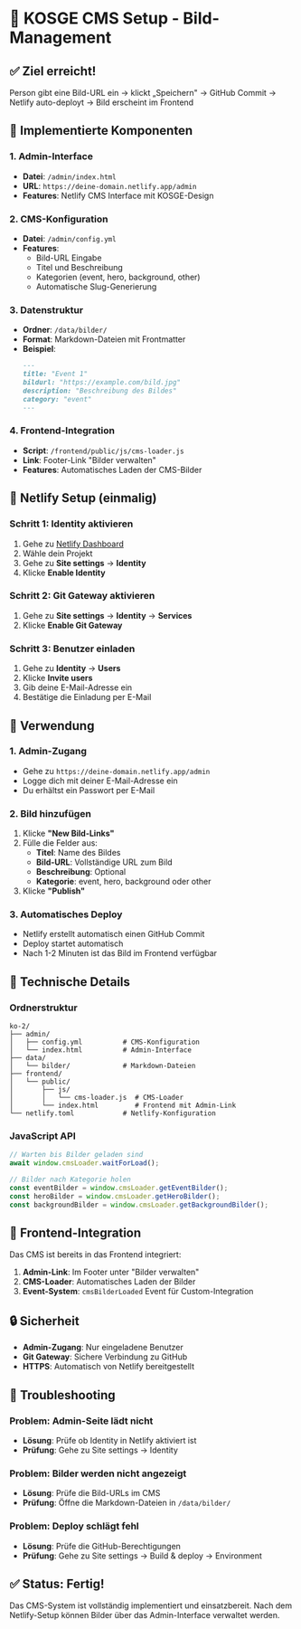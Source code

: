 # 🎯 KOSGE CMS Setup - Bild-Management

## ✅ Ziel erreicht!

Person gibt eine Bild-URL ein → klickt „Speichern" → GitHub Commit → Netlify auto-deployt → Bild erscheint im Frontend

## 🔧 Implementierte Komponenten

### 1. Admin-Interface

- **Datei**: `/admin/index.html`
- **URL**: `https://deine-domain.netlify.app/admin`
- **Features**: Netlify CMS Interface mit KOSGE-Design

### 2. CMS-Konfiguration

- **Datei**: `/admin/config.yml`
- **Features**:
  - Bild-URL Eingabe
  - Titel und Beschreibung
  - Kategorien (event, hero, background, other)
  - Automatische Slug-Generierung

### 3. Datenstruktur

- **Ordner**: `/data/bilder/`
- **Format**: Markdown-Dateien mit Frontmatter
- **Beispiel**:
  ```markdown
  ---
  title: "Event 1"
  bildurl: "https://example.com/bild.jpg"
  description: "Beschreibung des Bildes"
  category: "event"
  ---
  ```

### 4. Frontend-Integration

- **Script**: `/frontend/public/js/cms-loader.js`
- **Link**: Footer-Link "Bilder verwalten"
- **Features**: Automatisches Laden der CMS-Bilder

## 🚀 Netlify Setup (einmalig)

### Schritt 1: Identity aktivieren

1. Gehe zu [Netlify Dashboard](https://app.netlify.com)
2. Wähle dein Projekt
3. Gehe zu **Site settings** → **Identity**
4. Klicke **Enable Identity**

### Schritt 2: Git Gateway aktivieren

1. Gehe zu **Site settings** → **Identity** → **Services**
2. Klicke **Enable Git Gateway**

### Schritt 3: Benutzer einladen

1. Gehe zu **Identity** → **Users**
2. Klicke **Invite users**
3. Gib deine E-Mail-Adresse ein
4. Bestätige die Einladung per E-Mail

## 📝 Verwendung

### 1. Admin-Zugang

- Gehe zu `https://deine-domain.netlify.app/admin`
- Logge dich mit deiner E-Mail-Adresse ein
- Du erhältst ein Passwort per E-Mail

### 2. Bild hinzufügen

1. Klicke **"New Bild-Links"**
2. Fülle die Felder aus:
   - **Titel**: Name des Bildes
   - **Bild-URL**: Vollständige URL zum Bild
   - **Beschreibung**: Optional
   - **Kategorie**: event, hero, background oder other
3. Klicke **"Publish"**

### 3. Automatisches Deploy

- Netlify erstellt automatisch einen GitHub Commit
- Deploy startet automatisch
- Nach 1-2 Minuten ist das Bild im Frontend verfügbar

## 🔧 Technische Details

### Ordnerstruktur

```
ko-2/
├── admin/
│   ├── config.yml          # CMS-Konfiguration
│   └── index.html          # Admin-Interface
├── data/
│   └── bilder/             # Markdown-Dateien
├── frontend/
│   └── public/
│       ├── js/
│       │   └── cms-loader.js  # CMS-Loader
│       └── index.html         # Frontend mit Admin-Link
└── netlify.toml            # Netlify-Konfiguration
```

### JavaScript API

```javascript
// Warten bis Bilder geladen sind
await window.cmsLoader.waitForLoad();

// Bilder nach Kategorie holen
const eventBilder = window.cmsLoader.getEventBilder();
const heroBilder = window.cmsLoader.getHeroBilder();
const backgroundBilder = window.cmsLoader.getBackgroundBilder();
```

## 🎨 Frontend-Integration

Das CMS ist bereits in das Frontend integriert:

1. **Admin-Link**: Im Footer unter "Bilder verwalten"
2. **CMS-Loader**: Automatisches Laden der Bilder
3. **Event-System**: `cmsBilderLoaded` Event für Custom-Integration

## 🔒 Sicherheit

- **Admin-Zugang**: Nur eingeladene Benutzer
- **Git Gateway**: Sichere Verbindung zu GitHub
- **HTTPS**: Automatisch von Netlify bereitgestellt

## 🚨 Troubleshooting

### Problem: Admin-Seite lädt nicht

- **Lösung**: Prüfe ob Identity in Netlify aktiviert ist
- **Prüfung**: Gehe zu Site settings → Identity

### Problem: Bilder werden nicht angezeigt

- **Lösung**: Prüfe die Bild-URLs im CMS
- **Prüfung**: Öffne die Markdown-Dateien in `/data/bilder/`

### Problem: Deploy schlägt fehl

- **Lösung**: Prüfe die GitHub-Berechtigungen
- **Prüfung**: Gehe zu Site settings → Build & deploy → Environment

## ✅ Status: Fertig!

Das CMS-System ist vollständig implementiert und einsatzbereit. Nach dem Netlify-Setup können Bilder über das Admin-Interface verwaltet werden.
